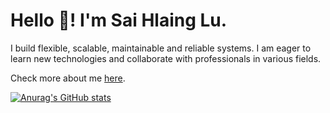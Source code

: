 # Hello 👋! I'm Sai Hlaing Lu.

I build flexible, scalable, maintainable and reliable systems. I am eager to learn new technologies and collaborate with professionals in various fields.

Check more about me [here](https://saihlu.github.io/SaiHLu//).

[![Anurag's GitHub stats](https://github-readme-stats.vercel.app/api?username=SaiHLu)](https://github.com/anuraghazra/github-readme-stats)
